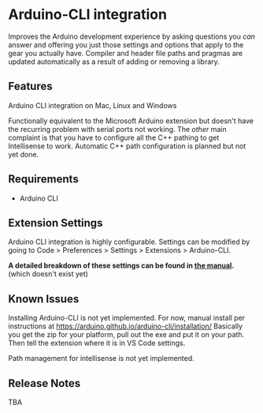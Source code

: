 # Arduino-CLI integration

Improves the Arduino development experience by asking questions you _can_ answer and offering you just those settings and options that apply to the gear you actually have. Compiler and header file paths and pragmas are updated automatically as a result of adding or removing a library.

## Features

Arduino CLI integration on Mac, Linux and Windows

Functionally equivalent to the Microsoft Arduino extension but doesn't have the recurring problem with serial ports not working. The _other_ main complaint is that you have to configure all the C++ pathing to get Intellisense to work. Automatic C++ path configuration is planned but not yet done.

## Requirements

* Arduino CLI

## Extension Settings

Arduino CLI integration is highly configurable. Settings can be modified by going to Code > Preferences > Settings > Extensions > Arduino-CLI.

**A detailed breakdown of these settings can be found in [the manual](https://github.com/PeterWone/vscode-arduino-cli/blob/master/manual.md).** (which doesn't exist yet)

## Known Issues

Installing Arduino-CLI is not yet implemented. 
For now, manual install per instructions at https://arduino.github.io/arduino-cli/installation/
Basically you get the zip for your platform, pull out the exe and put it on your path.
Then tell the extension where it is in VS Code settings. 

Path management for intellisense is not yet implemented.

## Release Notes

TBA
